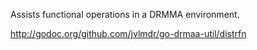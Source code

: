 Assists functional operations in a DRMMA environment.

http://godoc.org/github.com/jvlmdr/go-drmaa-util/distrfn
